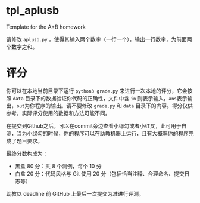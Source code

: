 # tpl_aplusb
Template for the A+B homework

请修改 `aplusb.py` ，使得其输入两个数字（一行一个），输出一行数字，为前面两个数字之和。

# 评分

你可以在本地当前目录下运行 `python3 grade.py` 来进行一次本地的评分，它会按照 `data` 目录下的数据验证你代码的正确性，文件中含 `in` 则表示输入，`ans`表示输出，`out`为你程序的输出。请不要修改 `grade.py` 和 `data` 目录下的内容。得分仅供参考，实际评分使用的数据和方法可能不同。

在提交到Github之后，可以在commit旁边查看小绿勾或者小红叉，此可用于自测，当为小绿勾的时候，你的程序可以在助教机器上运行，且有大概率你的程序完成了题目要求。

最终分数构成为：

* 黑盒 80 分：共 8 个测例，每个 10 分
* 白盒 20 分：代码风格与 Git 使用 20 分（包括恰当注释、合理命名、提交日志等）

助教以 deadline 前 GitHub 上最后一次提交为准进行评测。
